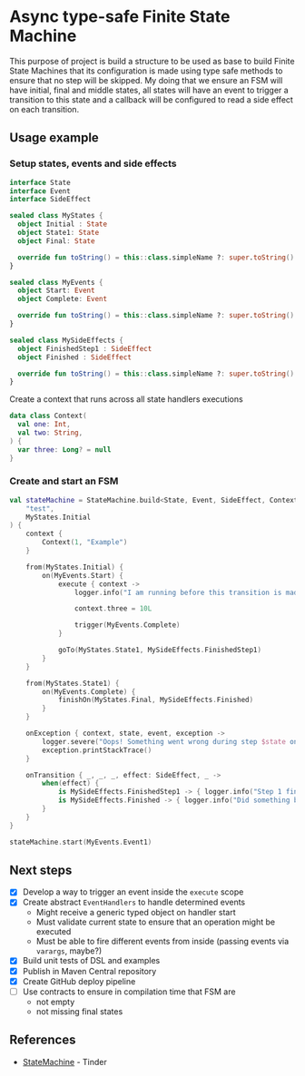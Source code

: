 # Async type-safe Finite State Machine

This purpose of project is build a structure to be used as base to build Finite State 
Machines that its configuration is made using type safe methods to ensure that no step
will be skipped. My doing that we ensure an FSM will have initial, final and middle
states, all states will have an event to trigger a transition to this state and a 
callback will be configured to read a side effect on each transition.

## Usage example

### Setup states, events and side effects

```kotlin
interface State
interface Event
interface SideEffect

sealed class MyStates {
  object Initial : State
  object State1: State
  object Final: State

  override fun toString() = this::class.simpleName ?: super.toString()
}

sealed class MyEvents {
  object Start: Event
  object Complete: Event

  override fun toString() = this::class.simpleName ?: super.toString()
}

sealed class MySideEffects {
  object FinishedStep1 : SideEffect
  object Finished : SideEffect

  override fun toString() = this::class.simpleName ?: super.toString()
}
```

Create a context that runs across all state handlers executions

```kotlin
data class Context(
  val one: Int,
  val two: String,
) {
  var three: Long? = null
}
```

### Create and start an FSM

```kotlin
val stateMachine = StateMachine.build<State, Event, SideEffect, Context>(
    "test",
    MyStates.Initial
) {
    context {
        Context(1, "Example")
    }

    from(MyStates.Initial) {
        on(MyEvents.Start) {
            execute { context ->
                logger.info("I am running before this transition is made")

                context.three = 10L

                trigger(MyEvents.Complete)
            }

            goTo(MyStates.State1, MySideEffects.FinishedStep1)
        }
    }

    from(MyStates.State1) {
        on(MyEvents.Complete) {
            finishOn(MyStates.Final, MySideEffects.Finished)
        }
    }

    onException { context, state, event, exception ->
        logger.severe("Oops! Something went wrong during step $state on event $event...")
        exception.printStackTrace()
    }

    onTransition { _, _, _, effect: SideEffect, _ ->
        when(effect) {
            is MySideEffects.FinishedStep1 -> { logger.info("Step 1 finished") }
            is MySideEffects.Finished -> { logger.info("Did something before this machine finishes.") }
        }
    }
}

stateMachine.start(MyEvents.Event1)
```

## Next steps
- [X] Develop a way to trigger an event inside the `execute` scope
- [X] Create abstract `EventHandlers` to handle determined events
    - Might receive a generic typed object on handler start
    - Must validate current state to ensure that an operation might be executed
    - Must be able to fire different events from inside (passing events via `varargs`, maybe?)
- [X] Build unit tests of DSL and examples
- [X] Publish in Maven Central repository
- [X] Create GitHub deploy pipeline
- [ ] Use contracts to ensure in compilation time that FSM are
  - not empty
  - not missing final states

## References

- [StateMachine](https://github.com/Tinder/StateMachine) - Tinder
